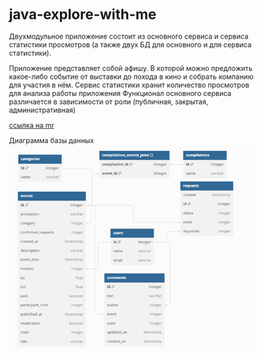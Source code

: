 ﻿# java-explore-with-me
Двухмодульное приложение состоит из основного сервиса и сервиса статистики просмотров (а также двух БД для основного и для сервиса статистики).

Приложение представляет собой афишу. В которой можно предложить какое-либо событие от выставки до похода в кино и собрать компанию для участия в нём.
Сервис статистики хранит количество просмотров для анализа работы приложения
Функционал основного сервиса различается в зависимости от роли (публичная, закрытая, административная)

[ссылка на mr](https://github.com/sandra2593/java-explore-with-me/pull/5)

Диаграмма базы данных
![img_1.png](img_1.png)

